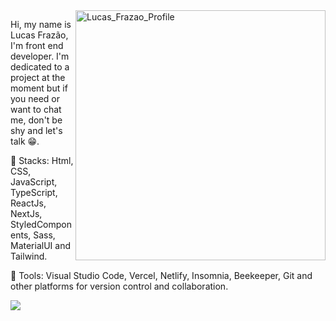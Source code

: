 <img src="https://ouch-cdn2.icons8.com/CwGqIbLgQtyHp7igvlnwBJsO5gZgWdCmDI5iJzm9aG0/rs:fit:608:456/czM6Ly9pY29uczgu/b3VjaC1wcm9kLmFz/c2V0cy9wbmcvNjkv/YzdjOTUyNDktYjE0/Ny00ZjFiLWFlMGUt/OTM1ZjE4NzEyMTdi/LnBuZw.png" min-width="400px" max-width="400px" width="400px" align="right" alt="Lucas_Frazao_Profile">


<p align="left"> 
  Hi, my name is Lucas Frazão, I'm front end developer. I'm dedicated to a project at the moment but if you need or want to chat me, don't be shy and let's talk 😁.
</p>

<p align="left">
  🦄 Stacks: Html, CSS, JavaScript, TypeScript, ReactJs, NextJs, StyledComponents, Sass, MaterialUI and Tailwind.</strong>
</p>

<p align="left">
  💼 Tools: Visual Studio Code, Vercel, Netlify, Insomnia, Beekeeper, Git and other platforms for version control and collaboration.</strong>
</p>


<p align="left">
  <a href="https://www.linkedin.com/in/lucas-frazaao" alt="Linkedin">
  <img src="https://img.shields.io/badge/-Linkedin-0e76a8?style=flat-square&logo=Linkedin&logoColor=white&link=https://www.linkedin.com/in/lucas-frazaao"/></a>
</p>  
